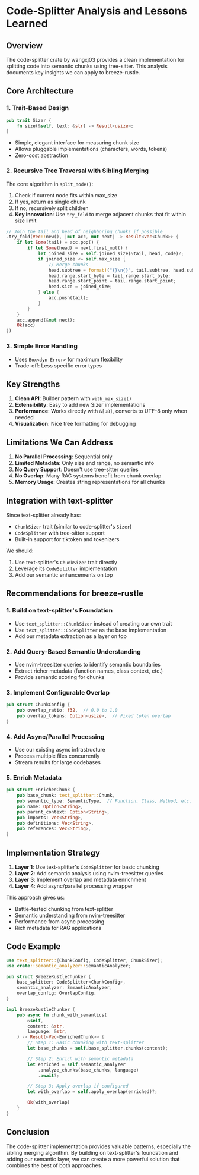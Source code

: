 # Code-Splitter Analysis and Lessons Learned

## Overview

The code-splitter crate by wangxj03 provides a clean implementation for splitting code into semantic chunks using tree-sitter. This analysis documents key insights we can apply to breeze-rustle.

## Core Architecture

### 1. Trait-Based Design

```rust
pub trait Sizer {
    fn size(&self, text: &str) -> Result<usize>;
}
```

- Simple, elegant interface for measuring chunk size
- Allows pluggable implementations (characters, words, tokens)
- Zero-cost abstraction

### 2. Recursive Tree Traversal with Sibling Merging

The core algorithm in `split_node()`:

1. Check if current node fits within max_size
2. If yes, return as single chunk
3. If no, recursively split children
4. **Key innovation**: Use `try_fold` to merge adjacent chunks that fit within size limit

```rust
// Join the tail and head of neighboring chunks if possible
.try_fold(Vec::new(), |mut acc, mut next| -> Result<Vec<Chunk>> {
    if let Some(tail) = acc.pop() {
        if let Some(head) = next.first_mut() {
            let joined_size = self.joined_size(&tail, head, code)?;
            if joined_size <= self.max_size {
                // Merge chunks
                head.subtree = format!("{}\n{}", tail.subtree, head.subtree);
                head.range.start_byte = tail.range.start_byte;
                head.range.start_point = tail.range.start_point;
                head.size = joined_size;
            } else {
                acc.push(tail);
            }
        }
    }
    acc.append(&mut next);
    Ok(acc)
})
```

### 3. Simple Error Handling

- Uses `Box<dyn Error>` for maximum flexibility
- Trade-off: Less specific error types

## Key Strengths

1. **Clean API**: Builder pattern with `with_max_size()`
2. **Extensibility**: Easy to add new Sizer implementations
3. **Performance**: Works directly with `&[u8]`, converts to UTF-8 only when needed
4. **Visualization**: Nice tree formatting for debugging

## Limitations We Can Address

1. **No Parallel Processing**: Sequential only
2. **Limited Metadata**: Only size and range, no semantic info
3. **No Query Support**: Doesn't use tree-sitter queries
4. **No Overlap**: Many RAG systems benefit from chunk overlap
5. **Memory Usage**: Creates string representations for all chunks

## Integration with text-splitter

Since text-splitter already has:

- `ChunkSizer` trait (similar to code-splitter's `Sizer`)
- `CodeSplitter` with tree-sitter support
- Built-in support for tiktoken and tokenizers

We should:

1. Use text-splitter's `ChunkSizer` trait directly
2. Leverage its `CodeSplitter` implementation
3. Add our semantic enhancements on top

## Recommendations for breeze-rustle

### 1. Build on text-splitter's Foundation

- Use `text_splitter::ChunkSizer` instead of creating our own trait
- Use `text_splitter::CodeSplitter` as the base implementation
- Add our metadata extraction as a layer on top

### 2. Add Query-Based Semantic Understanding

- Use nvim-treesitter queries to identify semantic boundaries
- Extract richer metadata (function names, class context, etc.)
- Provide semantic scoring for chunks

### 3. Implement Configurable Overlap

```rust
pub struct ChunkConfig {
    pub overlap_ratio: f32,  // 0.0 to 1.0
    pub overlap_tokens: Option<usize>,  // Fixed token overlap
}
```

### 4. Add Async/Parallel Processing

- Use our existing async infrastructure
- Process multiple files concurrently
- Stream results for large codebases

### 5. Enrich Metadata

```rust
pub struct EnrichedChunk {
    pub base_chunk: text_splitter::Chunk,
    pub semantic_type: SemanticType,  // Function, Class, Method, etc.
    pub name: Option<String>,
    pub parent_context: Option<String>,
    pub imports: Vec<String>,
    pub definitions: Vec<String>,
    pub references: Vec<String>,
}
```

## Implementation Strategy

1. **Layer 1**: Use text-splitter's `CodeSplitter` for basic chunking
2. **Layer 2**: Add semantic analysis using nvim-treesitter queries
3. **Layer 3**: Implement overlap and metadata enrichment
4. **Layer 4**: Add async/parallel processing wrapper

This approach gives us:

- Battle-tested chunking from text-splitter
- Semantic understanding from nvim-treesitter
- Performance from async processing
- Rich metadata for RAG applications

## Code Example

```rust
use text_splitter::{ChunkConfig, CodeSplitter, ChunkSizer};
use crate::semantic_analyzer::SemanticAnalyzer;

pub struct BreezeRustleChunker {
    base_splitter: CodeSplitter<ChunkConfig>,
    semantic_analyzer: SemanticAnalyzer,
    overlap_config: OverlapConfig,
}

impl BreezeRustleChunker {
    pub async fn chunk_with_semantics(
        &self,
        content: &str,
        language: &str,
    ) -> Result<Vec<EnrichedChunk>> {
        // Step 1: Basic chunking with text-splitter
        let base_chunks = self.base_splitter.chunks(content);

        // Step 2: Enrich with semantic metadata
        let enriched = self.semantic_analyzer
            .analyze_chunks(base_chunks, language)
            .await?;

        // Step 3: Apply overlap if configured
        let with_overlap = self.apply_overlap(enriched)?;

        Ok(with_overlap)
    }
}
```

## Conclusion

The code-splitter implementation provides valuable patterns, especially the sibling merging algorithm. By building on text-splitter's foundation and adding our semantic layer, we can create a more powerful solution that combines the best of both approaches.
